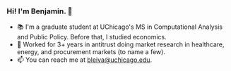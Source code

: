 ### Hi! I'm Benjamin. 👋

* :books: I'm a graduate student at UChicago's MS in Computational Analysis and Public Policy. Before that, I studied economics.
* :briefcase: Worked for 3+ years in antitrust doing market research in healthcare, energy, and procurement markets (to name a few). 
* :mailbox: You can reach me at bleiva@uchicago.edu.

<!--
**benjaleivas/benjaleivas** is a ✨ _special_ ✨ repository because its `README.md` (this file) appears on your GitHub profile.

Here are some ideas to get you started:

- 🔭 I’m currently working on ...
- 🌱 I’m currently learning ...
- 👯 I’m looking to collaborate on ...
- 🤔 I’m looking for help with ...
- 💬 Ask me about ...
- 📫 How to reach me: ...
- 😄 Pronouns: ...
- ⚡ Fun fact: ...
-->
